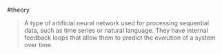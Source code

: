 #theory 

> A type of artificial neural network used for processing sequential data, such as time series or natural language. They have internal feedback loops that allow them to predict the evolution of a system over time.